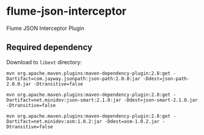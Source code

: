 # flume-json-interceptor
Flume JSON Interceptor Plugin

## Required dependency

Download to `libext` directory:

    mvn org.apache.maven.plugins:maven-dependency-plugin:2.8:get -Dartifact=com.jayway.jsonpath:json-path:2.0.0:jar -Ddest=json-path-2.0.0.jar -Dtransitive=false
  
    mvn org.apache.maven.plugins:maven-dependency-plugin:2.8:get -Dartifact=net.minidev:json-smart:2.1.0:jar -Ddest=json-smart-2.1.0.jar -Dtransitive=false
  
    mvn org.apache.maven.plugins:maven-dependency-plugin:2.8:get -Dartifact=net.minidev:asm:1.0.2:jar -Ddest=asm-1.0.2.jar -Dtransitive=false